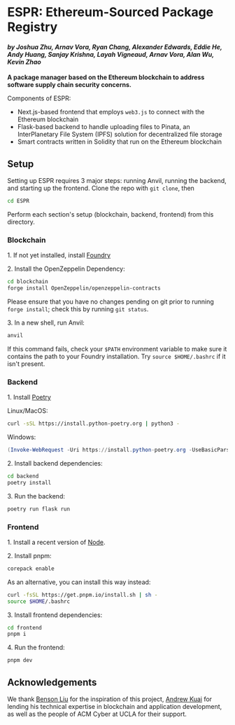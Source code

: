 # ESPR: Ethereum-Sourced Package Registry
####  _by Joshua Zhu, Arnav Vora, Ryan Chang, Alexander Edwards, Eddie He, Andy Huang, Sanjay Krishna, Layah Vigneaud, Arnav Vora, Alan Wu, Kevin Zhao_
**A package manager based on the Ethereum blockchain to address software supply chain security concerns.**

Components of ESPR:
- Next.js-based frontend that employs ``web3.js`` to connect with the Ethereum blockchain
- Flask-based backend to handle uploading files to Pinata, an InterPlanetary File System (IPFS) solution for decentralized file storage
- Smart contracts written in Solidity that run on the Ethereum blockchain
## Setup

Setting up ESPR requires 3 major steps: running Anvil, running the backend, and starting up the frontend. Clone the repo with ``git clone``, then
```sh
cd ESPR
```
Perform each section's setup (blockchain, backend, frontend) from this directory.
### Blockchain
1\. If not yet installed, install [Foundry](https://book.getfoundry.sh/getting-started/installation)

2\. Install the OpenZeppelin Dependency:
```sh
cd blockchain
forge install OpenZeppelin/openzeppelin-contracts
```
Please ensure that you have no changes pending on git prior to running ``forge install``; check this by running ``git status``.

3\. In a new shell, run Anvil:
```sh
anvil
```
If this command fails, check your ``$PATH`` environment variable to make sure it contains the path to your Foundry installation. Try ``source $HOME/.bashrc`` if it isn't present.

### Backend
1\. Install [Poetry](https://python-poetry.org/docs/#installing-with-the-official-installer)

Linux/MacOS:
```sh
curl -sSL https://install.python-poetry.org | python3 - 
```

Windows:
```powershell
(Invoke-WebRequest -Uri https://install.python-poetry.org -UseBasicParsing).Content | py -
```
2\. Install backend dependencies:
```sh
cd backend
poetry install
```
3\. Run the backend:
```sh
poetry run flask run
```

### Frontend
1\. Install a recent version of [Node](https://nodejs.org/).

2\. Install pnpm:
```sh
corepack enable
```
As an alternative, you can install this way instead:
```sh
curl -fsSL https://get.pnpm.io/install.sh | sh -
source $HOME/.bashrc
```
3\. Install frontend dependencies:
```sh
cd frontend
pnpm i
```
4\. Run the frontend:
```sh
pnpm dev
```

## Acknowledgements
We thank [Benson Liu](https://github.com/bliutech) for the inspiration of this project, [Andrew Kuai](https://github.com/Arc-blroth) for lending his technical expertise in blockchain and application development, as well as the people of ACM Cyber at UCLA for their support.